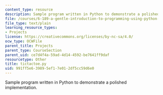 ```yaml
---
content_type: resource
description: Sample program written in Python to demonstrate a polished implementation.
file: /courses/6-189-a-gentle-introduction-to-programming-using-python-january-iap-2008/991ff5e639895ef17e012df5cc59d6e0_tictactoe.py
file_type: text/plain
learning_resource_types:
- Projects
license: https://creativecommons.org/licenses/by-nc-sa/4.0/
ocw_type: OCWFile
parent_title: Projects
parent_type: CourseSection
parent_uid: ce7d4f4a-59ad-4d14-4592-be7641ff9daf
resourcetype: Other
title: tictactoe.py
uid: 991ff5e6-3989-5ef1-7e01-2df5cc59d6e0
---
```

Sample program written in Python to demonstrate a polished implementation.